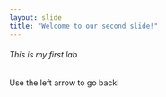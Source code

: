 ```yaml
---
layout: slide
title: "Welcome to our second slide!"
---
```

###### This is my first lab
Use the left arrow to go back!
